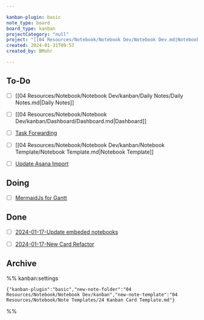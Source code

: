 ```yaml
---

kanban-plugin: basic
note_type: board
board_type: kanban
projectCategory: "null"
project: "[[04 Resources/Notebook/Notebook Dev/Notebook Dev.md|Notebook Dev]]"
created: 2024-01-31T09:57
created_by: BMohr

---
```


## To-Do
- [ ] [[04 Resources/Notebook/Notebook Dev/kanban/Daily Notes/Daily Notes.md|Daily Notes]]
- [ ] [[04 Resources/Notebook/Notebook Dev/kanban/Dashboard/Dashboard.md|Dashboard]]

- [ ] [Task Forwarding](04%20Resources/Notebook/Notebook%20Dev/kanban/Task%20Forwarding/Task%20Forwarding.md)
- [ ] [[04 Resources/Notebook/Notebook Dev/kanban/Notebook Template/Notebook Template.md|Notebook Template]]
- [ ] [Update Asana Import](04%20Resources/Notebook/Notebook%20Dev/kanban/Update%20Asana%20Import/Update%20Asana%20Import.md)


## Doing

- [ ] [MermaidJs for Gantt](04%20Resources/Notebook/Notebook%20Dev/kanban/MermaidJs%20for%20Gantt/MermaidJs%20for%20Gantt.md)


## Done

- [ ] [2024-01-17-Update embeded notebooks](04%20Resources/Notebook/Notebook%20Dev/kanban/2024-01-17-Update%20embeded%20notebooks/2024-01-17-Update%20embeded%20notebooks.md)
- [ ] [2024-01-17-New Card Refactor](04%20Resources/Notebook/Notebook%20Dev/kanban/2024-01-17-New%20Card%20Refactor/2024-01-17-New%20Card%20Refactor.md)


## Archive





%% kanban:settings
```
{"kanban-plugin":"basic","new-note-folder":"04 Resources/Notebook/Notebook Dev/kanban","new-note-template":"04 Resources/Notebook/Note Templates/24 Kanban Card Template.md"}
```
%%